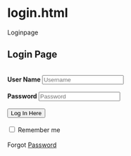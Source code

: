 # login.html
Loginpage
  


<!DOCTYPE html>    
<html>    
<head>    
    <title>Login Form</title>    
    <link rel="stylesheet" type="text/css" href="css/style.css">    
</head>    
<body>    
    <h2>Login Page</h2><br>    
    <div class="login">    
    <form id="login" method="get" action="login.php">    
        <label><b>User Name     
        </b>    
        </label>    
        <input type="text" name="Uname" id="Uname" placeholder="Username">    
        <br><br>    
        <label><b>Password     
        </b>    
        </label>    
        <input type="Password" name="Pass" id="Pass" placeholder="Password">    
        <br><br>    
        <input type="button" name="log" id="log" value="Log In Here">       
        <br><br>    
        <input type="checkbox" id="check">    
        <span>Remember me</span>    
        <br><br>    
        Forgot <a href="#">Password</a>    
    </form>     
</div>    
</body>    
</html>
